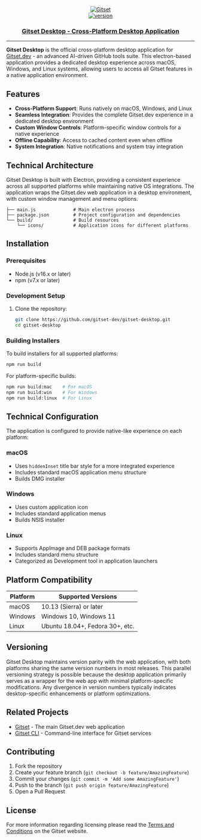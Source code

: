<div align="center">
   <a href="https://github.com/gitset-dev/gitset-desktop" target="_blank">
        <img src="https://github.com/imprvhub/gitset/blob/main/public/favicon-114-precomposed.png" alt="Gitset" />
    </a>
    <br>
    <a href="https://github.com/gitset-dev/gitset-desktop" target="_blank">
        <img src="https://img.shields.io/static/v1?label=version&message=v1.6.0&color=7BFEF5" alt="version" />
    </a>
</div>

<div align="center">
    <h3>
        <a href="https://gitset.dev" target="_blank">
            Gitset Desktop - Cross-Platform Desktop Application
        </a>
    </h3>
</div>

<hr>

**Gitset Desktop** is the official cross-platform desktop application for [Gitset.dev](https://gitset.dev) - an advanced AI-driven GitHub tools suite. This electron-based application provides a dedicated desktop experience across macOS, Windows, and Linux systems, allowing users to access all Gitset features in a native application environment.

## Features

- **Cross-Platform Support**: Runs natively on macOS, Windows, and Linux
- **Seamless Integration**: Provides the complete Gitset.dev experience in a dedicated desktop environment
- **Custom Window Controls**: Platform-specific window controls for a native experience
- **Offline Capability**: Access to cached content even when offline
- **System Integration**: Native notifications and system tray integration

## Technical Architecture

Gitset Desktop is built with Electron, providing a consistent experience across all supported platforms while maintaining native OS integrations. The application wraps the Gitset.dev web application in a desktop environment, with custom window management and menu options.

```
├── main.js              # Main electron process
├── package.json         # Project configuration and dependencies
└── build/               # Build resources
    └── icons/           # Application icons for different platforms
```

## Installation

### Prerequisites

- Node.js (v16.x or later)
- npm (v7.x or later)

### Development Setup

1. Clone the repository:
   ```bash
   git clone https://github.com/gitset-dev/gitset-desktop.git
   cd gitset-desktop
   ```


### Building Installers

To build installers for all supported platforms:

```bash
npm run build
```

For platform-specific builds:

```bash
npm run build:mac    # For macOS
npm run build:win    # For Windows
npm run build:linux  # For Linux
```

## Technical Configuration

The application is configured to provide native-like experience on each platform:

### macOS
- Uses `hiddenInset` title bar style for a more integrated experience
- Includes standard macOS application menu structure
- Builds DMG installer

### Windows
- Uses custom application icon
- Includes standard application menus
- Builds NSIS installer

### Linux
- Supports AppImage and DEB package formats
- Includes standard menu structure
- Categorized as Development tool in application launchers

## Platform Compatibility

| Platform | Supported Versions                |
|----------|-----------------------------------|
| macOS    | 10.13 (Sierra) or later          |
| Windows  | Windows 10, Windows 11           |
| Linux    | Ubuntu 18.04+, Fedora 30+, etc.  |

## Versioning
Gitset Desktop maintains version parity with the web application, with both platforms sharing the same version numbers in most releases. This parallel versioning strategy is possible because the desktop application primarily serves as a wrapper for the web app with minimal platform-specific modifications. Any divergence in version numbers typically indicates desktop-specific enhancements or platform optimizations.

## Related Projects

- [Gitset](https://github.com/imprvhub/gitset) - The main Gitset.dev web application
- [Gitset CLI](https://github.com/gitset-dev/gitset-cli) - Command-line interface for Gitset services

## Contributing

1. Fork the repository
2. Create your feature branch (`git checkout -b feature/AmazingFeature`)
3. Commit your changes (`git commit -m 'Add some AmazingFeature'`)
4. Push to the branch (`git push origin feature/AmazingFeature`)
5. Open a Pull Request

## License

For more information regarding licensing please read the [Terms and Conditions](https://gitset.dev/terms) on the Gitset website.
